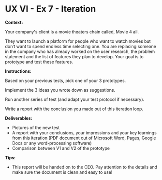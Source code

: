 # UX VI - Ex 7 - Iteration

**Context:** 

Your company's client is a movie theaters chain called, Movie 4 all. 

They want to launch a platform for people who want to watch movies but don’t want to spend endless time selecting one.
You are replacing someone in the company who has already worked on the user research, the problem statement and the list of features they plan to develop. Your goal is to prototype and test these features.

**Instructions:** 

Based on your previous tests, pick one of your 3 prototypes.

Implement the 3 ideas you wrote down as suggestions. 

Run another series of test (and adapt your test protocol if necessary).

Write a report with the conclusion you made out of this iteration loop. 

**Deliverables:** 

- Pictures of the new test
- A report with your conclusions, your impressions and your key learnings from this iteration (PDF document out of Microsoft Word, Pages, Google Docs or any word-processing software)
- Comparison between V1 and V2 of the prototype

**Tips:** 

- This report will be handed on to the CEO. Pay attention to the details and make sure the document is clean and easy to use!

